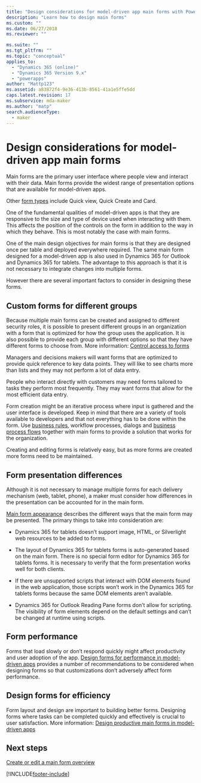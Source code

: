 ```yaml
---
title: "Design considerations for model-driven app main forms with Power Apps | MicrosoftDocs"
description: "Learn how to design main forms"
ms.custom: ""
ms.date: 06/27/2018
ms.reviewer: ""

ms.suite: ""
ms.tgt_pltfrm: ""
ms.topic: "conceptual"
applies_to: 
  - "Dynamics 365 (online)"
  - "Dynamics 365 Version 9.x"
  - "powerapps"
author: "Mattp123"
ms.assetid: a83872f4-9e36-413b-8561-41a1e5ffe5dd
caps.latest.revision: 17
ms.subservice: mda-maker
ms.author: "matp"
search.audienceType: 
  - maker
---
```

# Design considerations for model-driven app main forms

Main forms are the primary user interface where people view and interact with their data. Main forms provide the widest range of presentation options that are available for model-driven apps.

Other [form types](../../maker/model-driven-apps/types-forms.md) include Quick view, Quick Create and Card.
  
One of the fundamental qualities of model-driven apps is that they are responsive to the size and type of device used when interacting with them.  This affects the position of the controls on the form in addition to the way in which they behave.  This is most notably the case with main forms.

One of the main design objectives for main forms is that they are designed once per table and deployed everywhere required. The same main form designed for a model-driven app is also used in Dynamics 365 for Outlook and Dynamics 365 for tablets. The advantage to this approach is that it is not necessary to integrate changes into multiple forms.

However there are several important factors to consider in designing these forms.  
  
<a name="BKMK_CustomFormsForGroups"></a>   

## Custom forms for different groups

Because multiple main forms can be created and assigned to different security roles, it is possible to present different groups in an organization with a form that is optimized for how the group uses the application. It is also possible to provide each group with different options so that they have different forms to choose from. More information: [Control access to forms](control-access-forms.md)  
  
Managers and decisions makers will want forms that are optimized to provide quick reference to key data points. They will like to see charts more than lists and they may not perform a lot of data entry.  
  
People who interact directly with customers may need forms tailored to tasks they perform most frequently. They may want forms that allow for the most efficient data entry.  
  
Form creation might be an iterative process where input is gathered and the user interface is developed. Keep in mind that there are a variety of tools available to developers and that not everything has to be done within the form. Use [business rules](../model-driven-apps/model-driven-app-glossary.md#business-rule), workflow processes, dialogs and [business process flows](../model-driven-apps/model-driven-app-glossary.md#business-process-flow) together with main forms to provide a solution that works for the organization.  
  
Creating and editing forms is relatively easy, but as more forms are created more forms need to be maintained.  
  
<a name="BKMK_PresentationDifferences"></a>   
## Form presentation differences

Although it is not necessary to manage multiple forms for each delivery mechanism (web, tablet, phone), a maker must consider how differences in the presentation can be accounted for in the main form.
 
[Main form appearance](main-form-presentations.md) describes the different ways that the main form may be presented. The primary things to take into consideration are:  
  
- Dynamics 365 for tablets doesn’t support image, HTML, or Silverlight web resources to be added to forms.  
  
- The layout of Dynamics 365 for tablets forms is auto-generated based on the main form. There is no special form editor for Dynamics 365 for tablets forms.  It is necessary to verify that the form presentation works well for both clients.  
  
- If there are unsupported scripts that interact with DOM elements found in the web application, those scripts won’t work in the Dynamics 365 for tablets forms because the same DOM elements aren’t available.  
  
- Dynamics 365 for Outlook Reading Pane forms don’t allow for scripting. The visibility of form elements depend on the default settings and can’t be changed at runtime using scripts.  
  
<a name="BKMK_FormPerformance"></a>
## Form performance

Forms that load slowly or don’t respond quickly might affect productivity and user adoption of the app. [Design forms for performance in model-driven apps](design-performant-forms.md) provides a number of recommendations to be considered when designing forms so that customizations don’t adversely affect form performance.  

## Design forms for efficiency

Form layout and design are important to building better forms. Designing forms where tasks can be completed quickly and effectively is crucial to user satisfaction. More information: [Design productive main forms in model-driven apps](design-productive-forms.md)

## Next steps

 [Create or edit a main form overview](create-edit-main-forms.md)

[!INCLUDE[footer-include](../../includes/footer-banner.md)]
